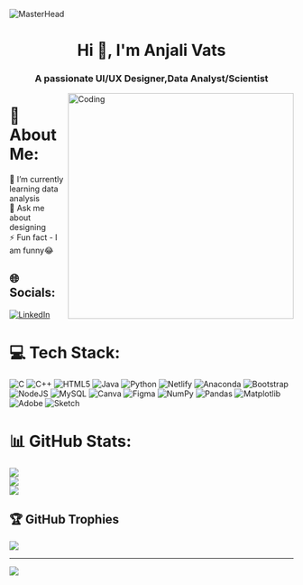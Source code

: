 ![MasterHead](https://wp.globaluniversitysystems.com/gisma/wp-content/uploads/sites/5/2023/09/MEng-CS-GettyImages-1488457074.jpg?w=1920&h=1080&crop=1)
<h1 align="center">Hi 👋, I'm Anjali Vats</h1>
<h3 align="center">A passionate UI/UX Designer,Data Analyst/Scientist</h3>
<img align="right" alt="Coding" width="400" src="https://miro.medium.com/v2/resize:fit:1280/0*WVfimFBOp5OrEMze.gif">

# 💫 About Me:
🔭 I’m currently learning data analysis<br>💬 Ask me about designing<br>⚡ Fun fact - I am funny😂


## 🌐 Socials:
[![LinkedIn](https://img.shields.io/badge/LinkedIn-%230077B5.svg?logo=linkedin&logoColor=white)](https://linkedin.com/in/https://www.linkedin.com/in/anjali-vats-9867672b0/) 

# 💻 Tech Stack:
![C](https://img.shields.io/badge/c-%2300599C.svg?style=plastic&logo=c&logoColor=white) ![C++](https://img.shields.io/badge/c++-%2300599C.svg?style=plastic&logo=c%2B%2B&logoColor=white) ![HTML5](https://img.shields.io/badge/html5-%23E34F26.svg?style=plastic&logo=html5&logoColor=white) ![Java](https://img.shields.io/badge/java-%23ED8B00.svg?style=plastic&logo=openjdk&logoColor=white) ![Python](https://img.shields.io/badge/python-3670A0?style=plastic&logo=python&logoColor=ffdd54) ![Netlify](https://img.shields.io/badge/netlify-%23000000.svg?style=plastic&logo=netlify&logoColor=#00C7B7) ![Anaconda](https://img.shields.io/badge/Anaconda-%2344A833.svg?style=plastic&logo=anaconda&logoColor=white) ![Bootstrap](https://img.shields.io/badge/bootstrap-%238511FA.svg?style=plastic&logo=bootstrap&logoColor=white) ![NodeJS](https://img.shields.io/badge/node.js-6DA55F?style=plastic&logo=node.js&logoColor=white) ![MySQL](https://img.shields.io/badge/mysql-%2300000f.svg?style=plastic&logo=mysql&logoColor=white) ![Canva](https://img.shields.io/badge/Canva-%2300C4CC.svg?style=plastic&logo=Canva&logoColor=white) ![Figma](https://img.shields.io/badge/figma-%23F24E1E.svg?style=plastic&logo=figma&logoColor=white) ![NumPy](https://img.shields.io/badge/numpy-%23013243.svg?style=plastic&logo=numpy&logoColor=white) ![Pandas](https://img.shields.io/badge/pandas-%23150458.svg?style=plastic&logo=pandas&logoColor=white) ![Matplotlib](https://img.shields.io/badge/Matplotlib-%23ffffff.svg?style=plastic&logo=Matplotlib&logoColor=black) ![Adobe](https://img.shields.io/badge/adobe-%23FF0000.svg?style=plastic&logo=adobe&logoColor=white) ![Sketch](https://img.shields.io/badge/Sketch-FFB387?style=plastic&logo=sketch&logoColor=black)
# 📊 GitHub Stats:
![](https://github-readme-stats.vercel.app/api?username=ANJS-VTS17&theme=radical&hide_border=false&include_all_commits=false&count_private=false)<br/>
![](https://github-readme-streak-stats.herokuapp.com/?user=ANJS-VTS17&theme=radical&hide_border=false)<br/>
![](https://github-readme-stats.vercel.app/api/top-langs/?username=ANJS-VTS17&theme=radical&hide_border=false&include_all_commits=false&count_private=false&layout=compact)

## 🏆 GitHub Trophies
![](https://github-profile-trophy.vercel.app/?username=ANJS-VTS17&theme=radical&no-frame=false&no-bg=true&margin-w=4)

---
[![](https://visitcount.itsvg.in/api?id=ANJS-VTS17&icon=5&color=0)](https://visitcount.itsvg.in)

<!-- Proudly created with GPRM ( https://gprm.itsvg.in ) -->
